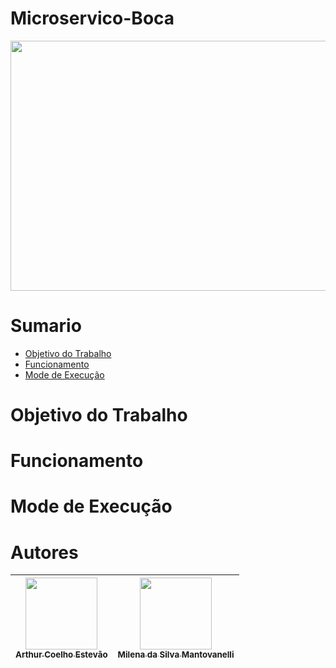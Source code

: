 # Microservico-Boca

<div  Align="justify">
<div Align="center"><img src="https://github.com/arthurcoelho442/Microservico-Boca/assets/56831082/9e9c6b6a-24d3-4b3c-b3c0-fc4bd1733ded" height = 400 width=900> </div>

# Sumario
- [Objetivo do Trabalho](#Objetivo-do-Trabalho)
- [Funcionamento](#Funcionamento)
- [Mode de Execução](#Mode-de-Execucao)

# <a name=“Objetivo-do-Trabalho”><a/>Objetivo do Trabalho
# <a name=“Funcionamento”><a/>Funcionamento
# <a name=“Mode-de-Execucao”><a/>Mode de Execução

# Autores
| [<img src="https://avatars.githubusercontent.com/u/56831082?v=4" width=115><br><sub>Arthur Coelho Estevão</sub>](https://github.com/arthurcoelho442) |  [<img src="https://avatars.githubusercontent.com/u/56406192?v=4" width=115><br><sub>Milena da Silva Mantovanelli</sub>](https://github.com/Milena0899) |
| :---: | :---: |

</div>
